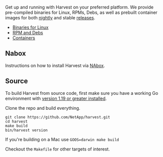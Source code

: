 Get up and running with Harvest on your preferred platform.
We provide pre-compiled binaries for Linux, RPMs, Debs, as well 
as prebuilt container images for both [nightly](https://github.com/NetApp/harvest/releases/tag/nightly) 
and stable [releases](https://github.com/NetApp/harvest/releases).

- [Binaries for Linux](native.md)
- [RPM and Debs](package-managers.md)
- [Containers](containers.md)

## Nabox

Instructions on how to install Harvest via [NAbox](https://nabox.org/documentation/installation/).

## Source

To build Harvest from source code, first make sure you have a working Go environment 
with [version 1.19 or greater installed](https://golang.org/doc/install).

Clone the repo and build everything.

```
git clone https://github.com/NetApp/harvest.git
cd harvest
make build
bin/harvest version
```

If you're building on a Mac use `GOOS=darwin make build`

Checkout the `Makefile` for other targets of interest.

